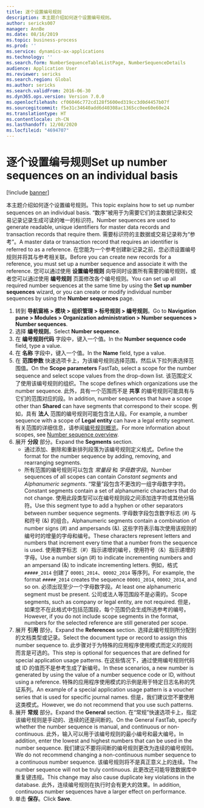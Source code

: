 ```yaml
---
title: 逐个设置编号规则
description: 本主题介绍如何逐个设置编号规则。
author: sericks007
manager: AnnBe
ms.date: 08/16/2019
ms.topic: business-process
ms.prod: ''
ms.service: dynamics-ax-applications
ms.technology: ''
ms.search.form: NumberSequenceTableListPage, NumberSequenceDetails
audience: Application User
ms.reviewer: sericks
ms.search.region: Global
ms.author: sericks
ms.search.validFrom: 2016-06-30
ms.dyn365.ops.version: Version 7.0.0
ms.openlocfilehash: cf06046c772cd128f5600ed319cc3d0d4457b07f
ms.sourcegitcommit: f5e31c34640add6d40308ac1365cc0ee60e60e24
ms.translationtype: HT
ms.contentlocale: zh-CN
ms.lasthandoff: 12/08/2020
ms.locfileid: "4694707"
---
```

# <a name="set-up-number-sequences-on-an-individual-basis"></a><span data-ttu-id="07916-103">逐个设置编号规则</span><span class="sxs-lookup"><span data-stu-id="07916-103">Set up number sequences on an individual basis</span></span>

[!include [banner](../../includes/banner.md)]

<span data-ttu-id="07916-104">本主题介绍如何逐个设置编号规则。</span><span class="sxs-lookup"><span data-stu-id="07916-104">This topic explains how to set up number sequences on an individual basis.</span></span> <span data-ttu-id="07916-105">“数序”被用于为需要它们的主数据记录和交易记录记录生成可读的唯一的标识符。</span><span class="sxs-lookup"><span data-stu-id="07916-105">Number sequences are used to generate readable, unique identifiers for master data records and transaction records that require them.</span></span> <span data-ttu-id="07916-106">需要标识符的主数据或交易记录称为“参考”。</span><span class="sxs-lookup"><span data-stu-id="07916-106">A master data or transaction record that requires an identifier is referred to as a reference.</span></span> <span data-ttu-id="07916-107">在您能为一个参考创建新记录之前，您必须设置编号规则并将其与参考相关联。</span><span class="sxs-lookup"><span data-stu-id="07916-107">Before you can create new records for a reference, you must set up a number sequence and associate it with the reference.</span></span> <span data-ttu-id="07916-108">您可以通过使用 **设置编号规则** 向导同时设置所有需要的编号规则，或者您可以通过使用 **编号规则** 页面修改各个编号规则。</span><span class="sxs-lookup"><span data-stu-id="07916-108">You can set up all required number sequences at the same time by using the **Set up number sequences** wizard, or you can create or modify individual number sequences by using the **Number sequences** page.</span></span>

1. <span data-ttu-id="07916-109">转到 **导航窗格 > 模块 > 组织管理 > 标号规则 > 编号规则**。</span><span class="sxs-lookup"><span data-stu-id="07916-109">Go to **Navigation pane > Modules > Organization administration > Number sequences > Number sequences**.</span></span>
2. <span data-ttu-id="07916-110">选择 **编号规则**。</span><span class="sxs-lookup"><span data-stu-id="07916-110">Select **Number sequence**.</span></span>
3. <span data-ttu-id="07916-111">在 **编号规则代码** 字段中，键入一个值。</span><span class="sxs-lookup"><span data-stu-id="07916-111">In the **Number sequence code** field, type a value.</span></span>
4. <span data-ttu-id="07916-112">在 **名称** 字段中，键入一个值。</span><span class="sxs-lookup"><span data-stu-id="07916-112">In the **Name** field, type a value.</span></span>
5. <span data-ttu-id="07916-113">在 **范围参数** 快速选项卡上，为该编号规则选择范围，然后从下拉列表选择范围值。</span><span class="sxs-lookup"><span data-stu-id="07916-113">On the **Scope parameters** FastTab, select a scope for the number sequence and select scope values from the drop-down list.</span></span> <span data-ttu-id="07916-114">该范围定义了使用该编号规则的组织。</span><span class="sxs-lookup"><span data-stu-id="07916-114">The scope defines which organizations use the number sequence.</span></span> <span data-ttu-id="07916-115">此外，具有一个范围而不是 **共享** 的编号规则可能具有与它们的范围对应的段。</span><span class="sxs-lookup"><span data-stu-id="07916-115">In addition, number sequences that have a scope other than **Shared** can have segments that correspond to their scope.</span></span> <span data-ttu-id="07916-116">例如，具有 **法人** 范围的编号规则可能包含法人段。</span><span class="sxs-lookup"><span data-stu-id="07916-116">For example, a number sequence with a scope of **Legal entity** can have a legal entity segment.</span></span> <span data-ttu-id="07916-117">有关范围的详细信息，请参阅[编号规则概览](https://docs.microsoft.com/dynamics365/unified-operations/fin-and-ops/organization-administration/number-sequence-overview)。</span><span class="sxs-lookup"><span data-stu-id="07916-117">For more information about scopes, see [Number sequence overview](https://docs.microsoft.com/dynamics365/unified-operations/fin-and-ops/organization-administration/number-sequence-overview).</span></span> 
6. <span data-ttu-id="07916-118">展开 **分段** 部分。</span><span class="sxs-lookup"><span data-stu-id="07916-118">Expand the **Segments** section.</span></span>
    - <span data-ttu-id="07916-119">通过添加、删除和重新排列段落为该编号规则定义格式。</span><span class="sxs-lookup"><span data-stu-id="07916-119">Define the format for the number sequence by adding, removing, and rearranging segments.</span></span>  
    - <span data-ttu-id="07916-120">所有范围的编号规则可以包含 *常量段* 和 *字母数字段*。</span><span class="sxs-lookup"><span data-stu-id="07916-120">Number sequences of all scopes can contain *Constant segments* and *Alphanumeric segments*.</span></span> <span data-ttu-id="07916-121">“常量”段包含不更改的一组字母数字字符。</span><span class="sxs-lookup"><span data-stu-id="07916-121">Constant segments contain a set of alphanumeric characters that do not change.</span></span> <span data-ttu-id="07916-122">使用此段类型可以在编号规则段之间添加连字符或其他分隔符。</span><span class="sxs-lookup"><span data-stu-id="07916-122">Use this segment type to add a hyphen or other separators between number sequence segments.</span></span> <span data-ttu-id="07916-123">字母数字段包含数字标志 (#) 与和符号 (&) 的组合。</span><span class="sxs-lookup"><span data-stu-id="07916-123">Alphanumeric segments contain a combination of number signs (#) and ampersands (&).</span></span> <span data-ttu-id="07916-124">这些字符表示每次使用该规则的编号时的增量的字母和编号。</span><span class="sxs-lookup"><span data-stu-id="07916-124">These characters represent letters and numbers that increment every time that a number from the sequence is used.</span></span> <span data-ttu-id="07916-125">使用数字标志（#）指示递增的编号，使用符号（&）指示递增的字母。</span><span class="sxs-lookup"><span data-stu-id="07916-125">Use a number sign (#) to indicate incrementing numbers and an ampersand (&) to indicate incrementing letters.</span></span> <span data-ttu-id="07916-126">例如，格式 `#####_2014` 创建了 `00001_2014`、`00002_2014` 等序列。</span><span class="sxs-lookup"><span data-stu-id="07916-126">For example, the format `#####_2014` creates the sequence `00001_2014`, `00002_2014`, and so on.</span></span> <span data-ttu-id="07916-127">必须出现至少一个字母数字段。</span><span class="sxs-lookup"><span data-stu-id="07916-127">At least one alphanumeric segment must be present.</span></span> <span data-ttu-id="07916-128">公司或法人等范围段不是必需的。</span><span class="sxs-lookup"><span data-stu-id="07916-128">Scope segments, such as company or legal entity, are not required.</span></span> <span data-ttu-id="07916-129">但是，如果您不在此格式中包括范围段，每个范围仍会生成所选参考的编号。</span><span class="sxs-lookup"><span data-stu-id="07916-129">However, if you do not include scope segments in the format, numbers for the selected reference are still generated per scope.</span></span>  
7. <span data-ttu-id="07916-130">展开 **引用** 部分。</span><span class="sxs-lookup"><span data-stu-id="07916-130">Expand the **References** section.</span></span> <span data-ttu-id="07916-131">选择此编号规则所分配到的文档类型或记录。</span><span class="sxs-lookup"><span data-stu-id="07916-131">Select the document type or record to assign this number sequence to.</span></span> <span data-ttu-id="07916-132">此步骤对于为特殊的应用程序使用模式而定义的规则而言是可选的。</span><span class="sxs-lookup"><span data-stu-id="07916-132">This step is optional for sequences that are defined for special application usage patterns.</span></span> <span data-ttu-id="07916-133">在这些情况下，通过使用编号规则代码或 ID 的值而不是参考生成了新编号。</span><span class="sxs-lookup"><span data-stu-id="07916-133">In these scenarios, a new number is generated by using the value of a number sequence code or ID, without using a reference.</span></span> <span data-ttu-id="07916-134">特殊的应用程序使用模式的示例是用于特定日志名称的凭证系列。</span><span class="sxs-lookup"><span data-stu-id="07916-134">An example of a special application usage pattern is a voucher series that is used for specific journal names.</span></span> <span data-ttu-id="07916-135">但是，我们建议您不要使用这类模式。</span><span class="sxs-lookup"><span data-stu-id="07916-135">However, we do not recommend that you use such patterns.</span></span>  
8. <span data-ttu-id="07916-136">展开 **常规** 部分。</span><span class="sxs-lookup"><span data-stu-id="07916-136">Expand the **General** section.</span></span> <span data-ttu-id="07916-137">在“常规”快速选项卡上，指定该编号规则是手动的、连续的还是间断的。</span><span class="sxs-lookup"><span data-stu-id="07916-137">On the General FastTab, specify whether the number sequence is manual, and continuous or non-continuous.</span></span> <span data-ttu-id="07916-138">此外，输入可以用于该编号规则的最小编号和最大编号。</span><span class="sxs-lookup"><span data-stu-id="07916-138">In addition, enter the lowest and highest numbers that can be used in the number sequence.</span></span> <span data-ttu-id="07916-139">我们建议不要将间断的编号规则更改为连续的编号规则。</span><span class="sxs-lookup"><span data-stu-id="07916-139">We do not recommend changing a non-continuous number sequence to a continuous number sequence.</span></span> <span data-ttu-id="07916-140">该编号规则将不是真正意义上的连续。</span><span class="sxs-lookup"><span data-stu-id="07916-140">The number sequence will not be truly continuous.</span></span> <span data-ttu-id="07916-141">此更改还可能导致数据库中重复键违规。</span><span class="sxs-lookup"><span data-stu-id="07916-141">This change may also cause duplicate key violations in the database.</span></span> <span data-ttu-id="07916-142">此外，连续编号规则在执行时会有更大的效果。</span><span class="sxs-lookup"><span data-stu-id="07916-142">In addition, continuous number sequences have a larger effect on performance.</span></span>   
9. <span data-ttu-id="07916-143">单击 **保存**。</span><span class="sxs-lookup"><span data-stu-id="07916-143">Click **Save**.</span></span>

